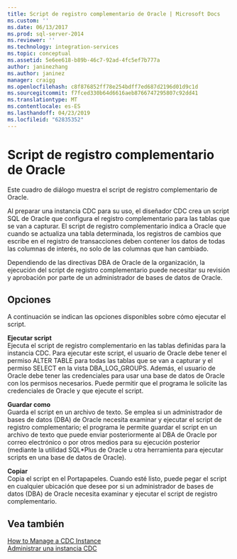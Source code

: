```yaml
---
title: Script de registro complementario de Oracle | Microsoft Docs
ms.custom: ''
ms.date: 06/13/2017
ms.prod: sql-server-2014
ms.reviewer: ''
ms.technology: integration-services
ms.topic: conceptual
ms.assetid: 5e6ee618-b89b-46c7-92ad-4fc5ef7b777a
author: janinezhang
ms.author: janinez
manager: craigg
ms.openlocfilehash: c8f876852ff78e254bdff7ed687d2196d01d9c1d
ms.sourcegitcommit: f7fced330b64d6616aeb8766747295807c92dd41
ms.translationtype: MT
ms.contentlocale: es-ES
ms.lasthandoff: 04/23/2019
ms.locfileid: "62835352"
---
```

# <a name="oracle-supplemental-logging-script"></a>Script de registro complementario de Oracle
  Este cuadro de diálogo muestra el script de registro complementario de Oracle.  
  
 Al preparar una instancia CDC para su uso, el diseñador CDC crea un script SQL de Oracle que configura el registro complementario para las tablas que se van a capturar. El script de registro complementario indica a Oracle que cuando se actualiza una tabla determinada, los registros de cambios que escribe en el registro de transacciones deben contener los datos de todas las columnas de interés, no solo de las columnas que han cambiado.  
  
 Dependiendo de las directivas DBA de Oracle de la organización, la ejecución del script de registro complementario puede necesitar su revisión y aprobación por parte de un administrador de bases de datos de Oracle.  
  
## <a name="options"></a>Opciones  
 A continuación se indican las opciones disponibles sobre cómo ejecutar el script.  
  
 **Ejecutar script**  
 Ejecuta el script de registro complementario en las tablas definidas para la instancia CDC. Para ejecutar este script, el usuario de Oracle debe tener el permiso ALTER TABLE para todas las tablas que se van a capturar y el permiso SELECT en la vista DBA_LOG_GROUPS. Además, el usuario de Oracle debe tener las credenciales para usar una base de datos de Oracle con los permisos necesarios. Puede permitir que el programa le solicite las credenciales de Oracle y que ejecute el script.  
  
 **Guardar como**  
 Guarda el script en un archivo de texto. Se emplea si un administrador de bases de datos (DBA) de Oracle necesita examinar y ejecutar el script de registro complementario; el programa le permite guardar el script en un archivo de texto que puede enviar posteriormente al DBA de Oracle por correo electrónico o por otros medios para su ejecución posterior (mediante la utilidad SQL*Plus de Oracle u otra herramienta para ejecutar scripts en una base de datos de Oracle).  
  
 **Copiar**  
 Copia el script en el Portapapeles. Cuando esté listo, puede pegar el script en cualquier ubicación que desee por si un administrador de bases de datos (DBA) de Oracle necesita examinar y ejecutar el script de registro complementario.  
  
## <a name="see-also"></a>Vea también  
 [How to Manage a CDC Instance](manage-a-cdc-instance.md)   
 [Administrar una instancia CDC](manage-a-cdc-instance.md)  
  
  

